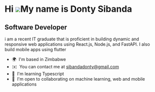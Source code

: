 Hi ![](https://user-images.githubusercontent.com/18350557/176309783-0785949b-9127-417c-8b55-ab5a4333674e.gif)My name is Donty Sibanda
=====================================================================================================================================

Software Developer
------------------

i am a recent IT graduate that is proficient in building dynamic and responsive web applications using React.js, Node.js, and FastAPI. I also build mobile apps using flutter

*   🌍  I'm based in Zimbabwe
*   ✉️  You can contact me at [sibandadonty@gmail.com](mailto:sibandadonty@gmail.com)
*   🧠  I'm learning Typescript
*   🤝  I'm open to collaborating on machine learning, web and mobile applications
